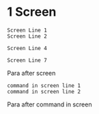 # 1 Screen #

    Screen Line 1
    Screen Line 2
    
    Screen Line 4

    Screen Line 7

Para after screen

    command in screen line 1
    command in screen line 2

 Para after command in screen